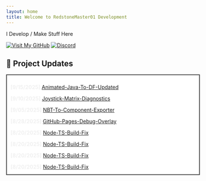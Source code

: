 ```yaml
---
layout: home
title: Welcome to RedstoneMaster01 Development
---
```


I Develop / Make Stuff Here

[![Visit My GitHub](https://img.shields.io/badge/GitHub-RedstoneMaster011-black?style=for-the-badge&logo=github)](https://github.com/RedstoneMaster011)
[![Discord](https://img.shields.io/badge/Discord-RedstoneMaster01-blue?style=for-the-badge&logo=discord)](https://discord.gg/Gsd3dN4572)

## 🔧 Project Updates

<div style="width: 100%; max-height: 250px; overflow-y: scroll; border: 2px solid #444; padding: 10px; background-color: #FFFFFF; color: #f0f0f0; scrollbar-width: thin;">

<p><strong>[9/15/2025]</strong> <a href="https://github.com/RedstoneMaster011/animated-java-to-df-updated">Animated-Java-To-DF-Updated</a></p>

<p><strong>[9/10/2025]</strong> <a href="https://github.com/RedstoneMaster011/joystick-matrix-diagnostics">Joystick-Matrix-Diagnostics</a></p>

<p><strong>[9/05/2025]</strong> <a href="https://github.com/RedstoneMaster011/nbt-to-component-exporter">NBT-To-Component-Exporter</a></p>

<p><strong>[8/28/2025]</strong> <a href="https://github.com/RedstoneMaster011/github-pages-debug-overlay">GitHub-Pages-Debug-Overlay</a></p>

<p><strong>[8/20/2025]</strong> <a href="https://github.com/RedstoneMaster011/node-ts-build-fix">Node-TS-Build-Fix</a></p>

<p><strong>[8/20/2025]</strong> <a href="https://github.com/RedstoneMaster011/node-ts-build-fix">Node-TS-Build-Fix</a></p>

<p><strong>[8/20/2025]</strong> <a href="https://github.com/RedstoneMaster011/node-ts-build-fix">Node-TS-Build-Fix</a></p>

<p><strong>[8/20/2025]</strong> <a href="https://github.com/RedstoneMaster011/node-ts-build-fix">Node-TS-Build-Fix</a></p>

<!-- Add more updates below -->

</div>
